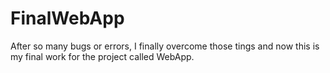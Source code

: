 # FinalWebApp

After so many bugs or errors, I finally overcome those tings and now this is my final work for the project called WebApp.
